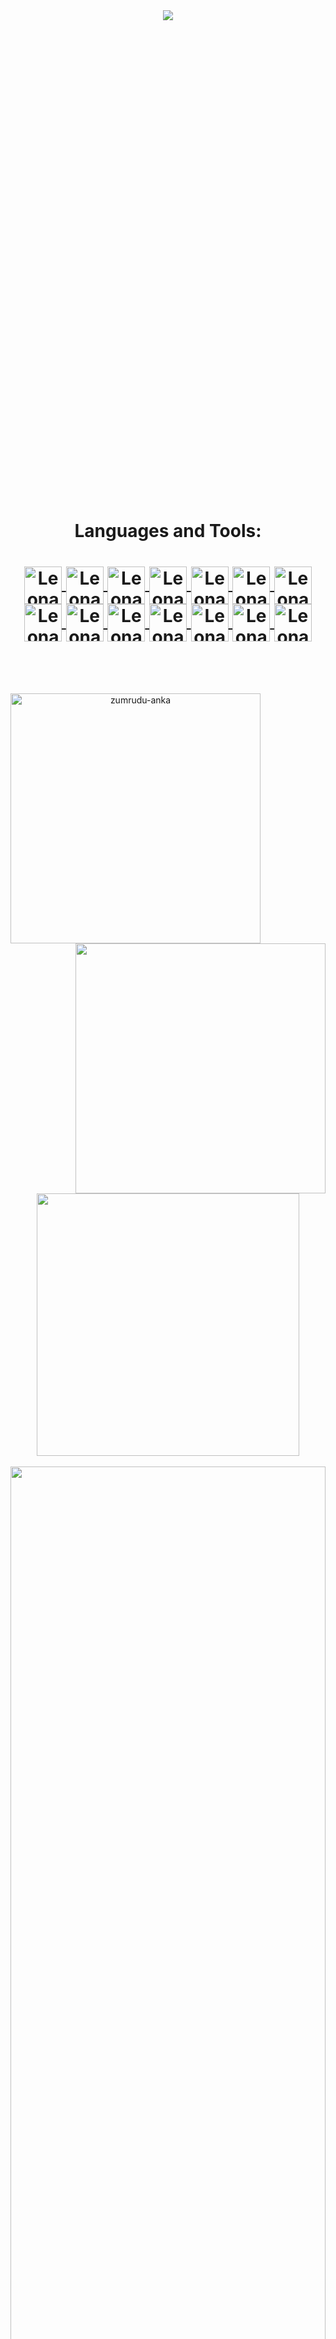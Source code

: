 <div align="center"
    style="text-decoration: none; font-size: 2vh; font-family: 'Segoe UI', Tahoma, Geneva, Verdana, sans-serif; color: #fff">
    
<h1 align="center">
    <img src="https://readme-typing-svg.herokuapp.com?color=F70404&size=30&duration=3500&center=true&vCenter=true&lines=Hi%2C+I'm+Leonardo%2C;You+are+welcome+here!"><br/><br/><br/>
</h1>
<br /><br />
</div>

## <h1 align="center"> Languages and Tools: </h1>
<h1 align="center"><a style="text decoration: none" href="https://github.com/leonardoqleao"><img align="center" alt="Leonardo-React" height="60" width="60" src="https://www.vectorlogo.zone/logos/reactjs/reactjs-icon.svg" />  <img align="center" alt="Leonardo-NodeJs" height="60" width="60" src="https://cdn.worldvectorlogo.com/logos/nodejs-icon.svg" />     <img align="center" alt="Leonardo-JavaScript" height="60" width="60" src="https://seeklogo.com/images/J/javascript-js-logo-2949701702-seeklogo.com.png" />     <img align="center" alt="Leonardo-TypeScript" height="60" width="60" src="https://seeklogo.com/images/T/typescript-logo-B29A3F462D-seeklogo.com.png">    <img align="center" alt="Leonardo-c" height="60" width="60" src="https://upload.wikimedia.org/wikipedia/commons/thumb/1/18/C_Programming_Language.svg/695px-C_Programming_Language.svg.png">     <img align="center" alt="Leonardo-cpp" height="60" width="60" src="https://upload.wikimedia.org/wikipedia/commons/thumb/1/18/ISO_C%2B%2B_Logo.svg/306px-ISO_C%2B%2B_Logo.svg.png">     <img align="center" alt="Leonardo-csharp" height="60" width="60" src="https://cdn.worldvectorlogo.com/logos/c--4.svg">    <img align="center" alt="Leonardo-git" height="60" width="60" src="https://img.icons8.com/color/160/000000/git.png" />   <img align="center" alt="Leonardo-git" height="60" width="60" src="https://img.icons8.com/color/96/000000/debian.png"/> <img align="center" alt="Leonardo-git" height="60" width="60" src="https://img.icons8.com/dusk/160/000000/docker.png" />     <img align="center" alt="Leonardo-git" height="60" width="60" src="https://img.icons8.com/color/160/000000/postgreesql.png" /> <img  align="center" alt="Leonardo-w" height="60" width="60"  src="https://img.icons8.com/office/160/000000/windows-10.png"/> <img  align="center" alt="Leonardo-ps" height="60" width="60" src="https://img.icons8.com/color/150/000000/powershell.png"/> <img  align="center" alt="Leonardo-ps" height="60" width="60" src="https://img.icons8.com/color/144/000000/office-365.png"/></a> </h1> <br/><br/><br/>

<p align=center>
  <div align=center>
    <a href="https://github.com/denvercoder1/github-readme-streak-stats" title="Go to Source">
      <img align="left" width=400 src="http://github-readme-streak-stats.herokuapp.com/?user=leonardoqleao&theme=dracula&date_format=M%20j%5B%2C%20Y%5D&hide_border=true" alt="zumrudu-anka" />
    </a>
    <a href="https://github.com/anuraghazra/github-readme-stats" title="Go to Source">
      <img align="right" width=400 src="https://github-readme-stats.vercel.app/api?username=leonardoqleao&show_icons=true&theme=dracula&border_color=61dafb&hide_border=true" />
    </a>
  </div>
  <br><br><br><br><br><br><br><br><br>
  <div align=center>
    <a href="https://github.com/anuraghazra/github-readme-stats">
      <img width=420 align="center" src="https://github-readme-stats.vercel.app/api/top-langs/?username=leonardoqleao&langs_count=8&layout=compact&theme=dracula&hide_border=true" />
    </a>
  </div>
  <br>
  <img src="https://activity-graph.herokuapp.com/graph?username=leonardoqleao&theme=dracula&bg_color=20232a&hide_border=true" width="100%"/>
</p>



<br />

### I'm WebSit Developer:

<a  href="https://www.leonardoqueiros.com.br">
    leonardoqueiros.com.br
    <br />
</a>

<br />

<div>
    <a href="mailto:leonardoqleao@outlook.com"><img
            src="https://img.shields.io/badge/-Gmail-%23333?style=for-the-badge&logo=gmail&logoColor=red"
            target="_blank"></a>
    <a href="https://www.linkedin.com/in/leonardo-queiros-leao-590a11204" target="_blank"><img
            src="https://img.shields.io/badge/-LinkedIn-%230077B5?style=for-the-badge&logo=linkedin&logoColor=white"
            target="_blank"></a>
    <a href="https://api.whatsapp.com/send/?phone=0556291820243&text&app_absent=0"><img
            src="https://img.shields.io/badge/WhatsApp-25D366?style=for-the-badge&logo=whatsapp&logoColor=black"
            target="_blank"></a>


</div>
